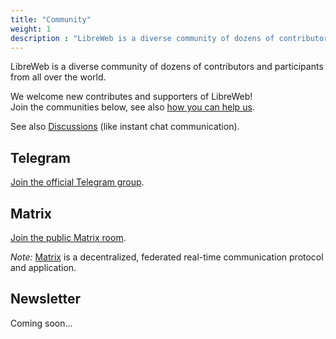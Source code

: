 ```yaml
---
title: "Community"
weight: 1
description : "LibreWeb is a diverse community of dozens of contributors and participants from all over the world!"
---
```


LibreWeb is a diverse community of dozens of contributors and participants from all over the world.

We welcome new contributes and supporters of LibreWeb!  
Join the communities below, see also [how you can help us](/faq/#how-can-i-contribute).

See also [Discussions](/discussions) (like instant chat communication).

<!-- ## Forums -->

<!-- ## Blog -->

## Telegram

[Join the official Telegram group](https://t.me/libreweb).

## Matrix

[Join the public Matrix room](https://matrix.to/#/#libreweb:melroy.org?via=melroy.org).

*Note:* [Matrix](https://matrix.org/) is a decentralized, federated real-time communication protocol and application.

## Newsletter

Coming soon...
